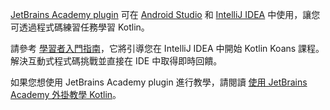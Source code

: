 [//]: # (title: 透過 JetBrains Academy 外掛學習 Kotlin)

[JetBrains Academy plugin](https://plugins.jetbrains.com/plugin/10081-jetbrains-academy) 可在 [Android Studio](https://developer.android.com/studio) 和 [IntelliJ IDEA](https://www.jetbrains.com/idea/) 中使用，讓您可透過程式碼練習任務學習 Kotlin。

請參考 [學習者入門指南](https://plugins.jetbrains.com/plugin/10081-jetbrains-academy/docs/learner-start-guide.html?section=Kotlin%20Koans)，它將引導您在 IntelliJ IDEA 中開始 Kotlin Koans 課程。解決互動式程式碼挑戰並直接在 IDE 中取得即時回饋。

如果您想使用 JetBrains Academy plugin 進行教學，請閱讀 [使用 JetBrains Academy 外掛教學 Kotlin](edu-tools-educator.md)。